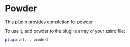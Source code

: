 # Powder

This plugin provides completion for
[powder](https://github.com/powder-rb/powder/).

To use it, add powder to the plugins array of your zshrc file:

```sh
plugins=(... powder)
```

